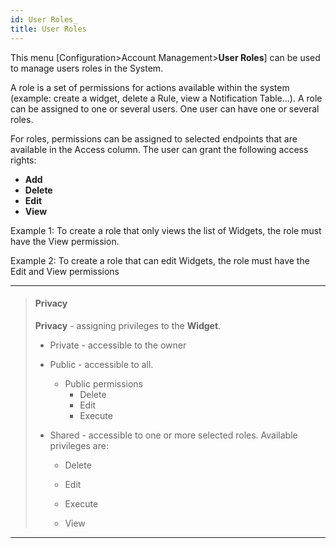 ```yaml
---
id: User Roles_
title: User Roles
---
```


This menu [Configuration>Account Management>**User Roles**] can be used to manage users roles in the System.

A role is a set of permissions for actions available within the system  (example: create a widget, delete a Rule, view a Notification Table...). A role can be assigned to one or several users. One user can have one or several roles. 

For roles, permissions can be assigned to selected endpoints that are available in the Access column. The user can grant the following access rights:

- **Add**
- **Delete**
- **Edit**
- **View**

Example 1: To create a role that only views the list of Widgets, the role must have the View permission.

Example 2: To create a role that can edit Widgets, the role must have the Edit and View permissions



---

> #### Privacy
>
> **Privacy** - assigning privileges to the **Widget**.
>
> - Private - accessible to the owner
>
> - Public - accessible to all. 
>   - Public permissions
>     - Delete
>     - Edit
>     - Execute
>
> - Shared - accessible to one or more selected roles. Available privileges are:
>   - Delete
>
>   - Edit
>
>   - Execute
>
>   - View

---

